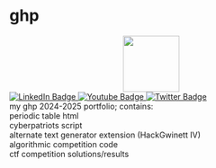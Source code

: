 # ghp
<div id="header" align="center">
  <img src="https://codehs.com/uploads/568713bbc0b06d2987516dc1b6a30520" width="100"/>
</div>
<div id="badges">
  <a href="https://www.linkedin.com/in/luke-cheng-ba8752290/">
    <img src="https://img.shields.io/badge/LinkedIn-blue?style=for-the-badge&logo=linkedin&logoColor=white" alt="LinkedIn Badge"/>
  </a>
  <a href="https://www.youtube.com/channel/UC800d4Axg8FwuY6cCEEDCfQ">
    <img src="https://img.shields.io/badge/YouTube-red?style=for-the-badge&logo=youtube&logoColor=white" alt="Youtube Badge"/>
  </a>
  <a href="your-twitter-URL">
    <img src="https://img.shields.io/badge/Twitter-blue?style=for-the-badge&logo=twitter&logoColor=white" alt="Twitter Badge"/>
  </a>
</div>
my ghp 2024-2025 portfolio; contains: <br>
periodic table html <br>
cyberpatriots script <br>
alternate text generator extension (HackGwinett IV) <br>
algorithmic competition code <br>
ctf competition solutions/results
